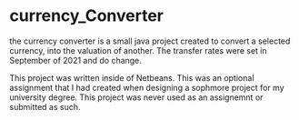 # currency_Converter
the currency converter is a small java project created to convert a selected currency, into the valuation of another. The transfer rates were set in September of 2021 and do change.

This project was written inside of Netbeans. This was an optional assignment that I had created when designing a sophmore project for my university degree.
This project was never used as an assignemnt or submitted as such.
